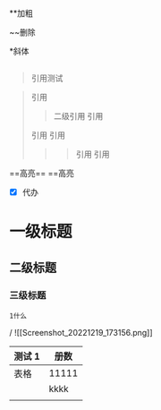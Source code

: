 **加粗

~~删除

*斜体

```代码块
```

>引用测试

>引用
>>二级引用
>>引用
>
>引用
>引用
>>>引用
>>>引用
>>>

==高亮==
==高亮


- [x] 代办


# 一级标题

## 二级标题

### 三级标题



	1什么

/ ![[Screenshot_20221219_173156.png]]

| 测试 1 | 册数  |
| ------ | ----- |
| 表格   | 11111 |
|        | kkkk  |
|        |       |
